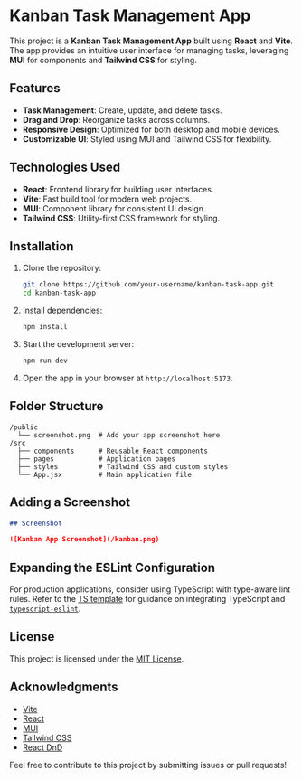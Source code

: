 # Kanban Task Management App

This project is a **Kanban Task Management App** built using **React** and **Vite**. The app provides an intuitive user interface for managing tasks, leveraging **MUI** for components and **Tailwind CSS** for styling.

## Features

- **Task Management**: Create, update, and delete tasks.
- **Drag and Drop**: Reorganize tasks across columns.
- **Responsive Design**: Optimized for both desktop and mobile devices.
- **Customizable UI**: Styled using MUI and Tailwind CSS for flexibility.

## Technologies Used

- **React**: Frontend library for building user interfaces.
- **Vite**: Fast build tool for modern web projects.
- **MUI**: Component library for consistent UI design.
- **Tailwind CSS**: Utility-first CSS framework for styling.

## Installation

1. Clone the repository:

   ```bash
   git clone https://github.com/your-username/kanban-task-app.git
   cd kanban-task-app
   ```

2. Install dependencies:

   ```bash
   npm install
   ```

3. Start the development server:

   ```bash
   npm run dev
   ```

4. Open the app in your browser at `http://localhost:5173`.

## Folder Structure

```
/public
  └── screenshot.png  # Add your app screenshot here
/src
  ├── components      # Reusable React components
  ├── pages           # Application pages
  ├── styles          # Tailwind CSS and custom styles
  └── App.jsx         # Main application file
```

## Adding a Screenshot

```markdown
## Screenshot

![Kanban App Screenshot](/kanban.png)
```

## Expanding the ESLint Configuration

For production applications, consider using TypeScript with type-aware lint rules. Refer to the [TS template](https://github.com/vitejs/vite/tree/main/packages/create-vite/template-react-ts) for guidance on integrating TypeScript and [`typescript-eslint`](https://typescript-eslint.io).

## License

This project is licensed under the [MIT License](LICENSE).

## Acknowledgments

- [Vite](https://vitejs.dev/)
- [React](https://reactjs.org/)
- [MUI](https://mui.com/)
- [Tailwind CSS](https://tailwindcss.com/)
- [React DnD](https://react-dnd.github.io/react-dnd/about)

Feel free to contribute to this project by submitting issues or pull requests!
